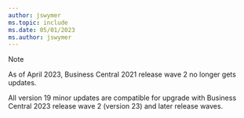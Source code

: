 ```yaml
---
author: jswymer
ms.topic: include
ms.date: 05/01/2023
ms.author: jswymer
---
```

> [!NOTE]
> As of April 2023, Business Central 2021 release wave 2 no longer gets updates.
>
> All version 19 minor updates are compatible for upgrade with Business Central 2023 release wave 2 (version 23) and later release waves.